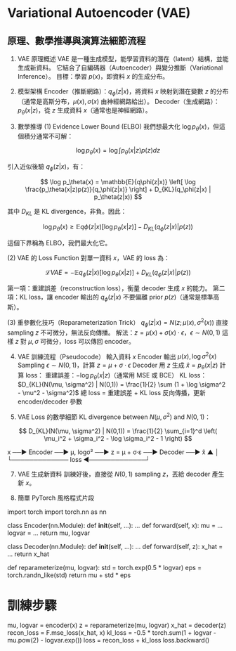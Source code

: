 # Variational Autoencoder (VAE)
## 原理、數學推導與演算法細節流程

1. VAE 原理概述
VAE 是一種生成模型，能學習資料的潛在（latent）結構，並能生成新資料。
它結合了自編碼器（Autoencoder）與變分推斷（Variational Inference）。
目標：學習 $p(x)$，即資料 $x$ 的生成分布。

2. 模型架構
Encoder（推斷網路）：$q_\phi(z|x)$，將資料 $x$ 映射到潛在變數 $z$ 的分布（通常是高斯分布，$\mu(x), \sigma(x)$ 由神經網路給出）。
Decoder（生成網路）：$p_\theta(x|z)$，從 $z$ 生成資料 $x$（通常也是神經網路）。

3. 數學推導
(1) Evidence Lower Bound (ELBO)
我們想最大化 $\log p_\theta(x)$，但這個積分通常不可解：

$$ \log p_\theta(x) = \log \int p_\theta(x|z) p(z) dz $$

引入近似後驗 $q_\phi(z|x)$，有：

$$ \log p_\theta(x) = \mathbb{E}{q\phi(z|x)} \left[ \log \frac{p_\theta(x|z)p(z)}{q_\phi(z|x)} \right] + D_{KL}(q_\phi(z|x) | p_\theta(z|x)) $$

其中 $D_{KL}$ 是 KL divergence，非負。因此：

$$ \log p_\theta(x) \geq \mathbb{E}{q\phi(z|x)} [\log p_\theta(x|z)] - D_{KL}(q_\phi(z|x) | p(z)) $$

這個下界稱為 ELBO，我們最大化它。

(2) VAE 的 Loss Function
對單一資料 $x$，VAE 的 loss 為：

$$ \mathcal{L}{VAE} = -\mathbb{E}{q_\phi(z|x)} [\log p_\theta(x|z)] + D_{KL}(q_\phi(z|x) | p(z)) $$

第一項：重建誤差（reconstruction loss），衡量 decoder 生成 $x$ 的能力。
第二項：KL loss，讓 encoder 輸出的 $q_\phi(z|x)$ 不要偏離 prior $p(z)$（通常是標準高斯）。

(3) 重參數化技巧（Reparameterization Trick）
$q_\phi(z|x) = N(z; \mu(x), \sigma^2(x))$
直接 sampling $z$ 不可微分，無法反向傳播。
解法：$z = \mu(x) + \sigma(x) \cdot \epsilon$，$\epsilon \sim N(0,1)$
這樣 $z$ 對 $\mu, \sigma$ 可微分，loss 可以傳回 encoder。

4. VAE 訓練流程（Pseudocode）
輸入資料 $x$
Encoder 輸出 $\mu(x), \log \sigma^2(x)$
Sampling $\epsilon \sim N(0,1)$，計算 $z = \mu + \sigma \cdot \epsilon$
Decoder 用 $z$ 生成 $\hat{x} = p_\theta(x|z)$
計算 loss：
重建誤差：$-\log p_\theta(x|z)$（通常用 MSE 或 BCE）
KL loss：$D_{KL}(N(\mu, \sigma^2) | N(0,1)) = \frac{1}{2} \sum (1 + \log \sigma^2 - \mu^2 - \sigma^2)$
總 loss = 重建誤差 + KL loss
反向傳播，更新 encoder/decoder 參數


5. VAE Loss 的數學細節
KL divergence between $N(\mu, \sigma^2)$ and $N(0,1)$：

$$ D_{KL}(N(\mu, \sigma^2) | N(0,1)) = \frac{1}{2} \sum_{i=1}^d \left( \mu_i^2 + \sigma_i^2 - \log \sigma_i^2 - 1 \right) $$


x ──► Encoder ──► μ, logσ² ──► z = μ + σ·ε ──► Decoder ──► x̂
         ▲                                 │
         └───────────── loss ◄─────────────┘


7. VAE 生成新資料
訓練好後，直接從 $N(0,1)$ sampling $z$，丟給 decoder 產生新 $x$。


8. 簡單 PyTorch 風格程式片段

import torch
import torch.nn as nn

class Encoder(nn.Module):
    def __init__(self, ...):
        ...
    def forward(self, x):
        mu = ...
        logvar = ...
        return mu, logvar

class Decoder(nn.Module):
    def __init__(self, ...):
        ...
    def forward(self, z):
        x_hat = ...
        return x_hat

def reparameterize(mu, logvar):
    std = torch.exp(0.5 * logvar)
    eps = torch.randn_like(std)
    return mu + std * eps

# 訓練步驟
mu, logvar = encoder(x)
z = reparameterize(mu, logvar)
x_hat = decoder(z)
recon_loss = F.mse_loss(x_hat, x)
kl_loss = -0.5 * torch.sum(1 + logvar - mu.pow(2) - logvar.exp())
loss = recon_loss + kl_loss
loss.backward()